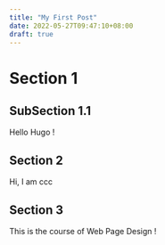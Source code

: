 ```yaml
---
title: "My First Post"
date: 2022-05-27T09:47:10+08:00
draft: true
---
```




# Section 1

## SubSection 1.1

Hello Hugo !

## Section 2

Hi, I am ccc

## Section 3

This is the course of Web Page Design !

